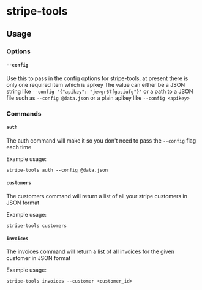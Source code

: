 # stripe-tools

## Usage

### Options

#### `--config`

Use this to pass in the config options for stripe-tools, at present there is only one required item which is apikey
The value can either be a JSON string like `--config '{"apikey": "jewgr67fgasiufg"}'` or a path to a JSON file such
as `--config @data.json` or a plain apikey like `--config <apikey>`

### Commands

#### `auth`

The auth command will make it so you don't need to pass the `--config` flag each time

Example usage:
```
stripe-tools auth --config @data.json
```

#### `customers`

The customers command will return a list of all your stripe customers in JSON format

Example usage:
```
stripe-tools customers
```

#### `invoices`

The invoices command will return a list of all invoices for the given customer in JSON format

Example usage: 
```
stripe-tools invoices --customer <customer_id>
```

